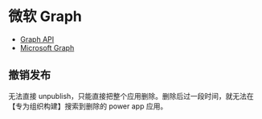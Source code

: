 # 微软 Graph

- [Graph API](https://docs.microsoft.com/zh-cn/graph/use-the-api)
- [Microsoft Graph](https://developer.microsoft.com/zh-cn/graph)

## 撤销发布

无法直接 unpublish，只能直接把整个应用删除。删除后过一段时间，就无法在【专为组织构建】搜索到删除的 power app 应用。
